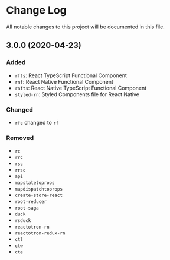 # Change Log

All notable changes to this project will be documented in this file.

## 3.0.0 (2020-04-23)

### Added

- `rfts`: React TypeScript Functional Component
- `rnf`: React Native Functional Component
- `rnfts`: React Native TypeScript Functional Component
- `styled-rn`: Styled Components file for React Native

### Changed

- `rfc` changed to `rf`

### Removed

- `rc`
- `rrc`
- `rsc`
- `rrsc`
- `api`
- `mapstatetoprops`
- `mapdispatchtoprops`
- `create-store-react`
- `root-reducer`
- `root-saga`
- `duck`
- `rsduck`
- `reactotron-rn`
- `reactotron-redux-rn`
- `ctl`
- `ctw`
- `cte`
